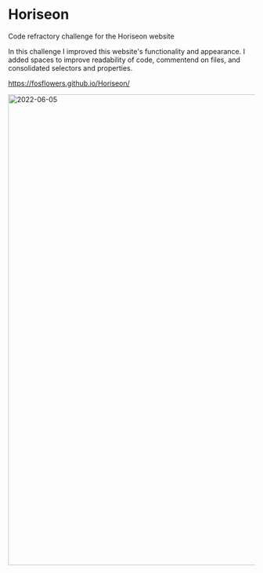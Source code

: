 # Horiseon

Code refractory challenge for the Horiseon website

In this challenge I improved this website's functionality and appearance. I added spaces to improve readability of code, commentend on files, and consolidated selectors and properties.

https://fosflowers.github.io/Horiseon/

<img width="960" alt="2022-06-05" src="https://user-images.githubusercontent.com/104596811/172062882-a35f86fa-3091-4edd-8753-dac282cc2f6e.png">
